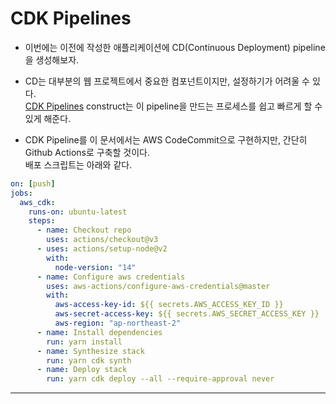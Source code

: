 # CDK Pipelines

- 이번에는 이전에 작성한 애플리케이션에 CD(Continuous Deployment) pipeline을 생성해보자.

- CD는 대부분의 웹 프로젝트에서 중요한 컴포넌트이지만, 설정하기가 어려울 수 있다.  
  [CDK Pipelines](https://docs.aws.amazon.com/cdk/v2/guide/cdk_pipeline.html) construct는 이 pipeline을 만드는 프로세스를 쉽고 빠르게 할 수 있게 해준다.

- CDK Pipeline를 이 문서에서는 AWS CodeCommit으로 구현하지만, 간단히 Github Actions로 구축할 것이다.  
  배포 스크립트는 아래와 같다.

```yml
on: [push]
jobs:
  aws_cdk:
    runs-on: ubuntu-latest
    steps:
      - name: Checkout repo
        uses: actions/checkout@v3
      - uses: actions/setup-node@v2
        with:
          node-version: "14"
      - name: Configure aws credentials
        uses: aws-actions/configure-aws-credentials@master
        with:
          aws-access-key-id: ${{ secrets.AWS_ACCESS_KEY_ID }}
          aws-secret-access-key: ${{ secrets.AWS_SECRET_ACCESS_KEY }}
          aws-region: "ap-northeast-2"
      - name: Install dependencies
        run: yarn install
      - name: Synthesize stack
        run: yarn cdk synth
      - name: Deploy stack
        run: yarn cdk deploy --all --require-approval never
```

---
